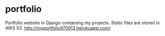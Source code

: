 # portfolio

Portfolio website in Django containing my projects. Static files are stored in AWS S3.
http://myportfolio970913.herokuapp.com/
